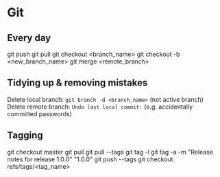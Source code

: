 # Git

## Every day
git push
git pull
git checkout <branch_name>
git checkout -b <new_branch_name>
git merge <remote_branch>

## Tidying up & removing mistakes

Delete local branch: `git branch -d <branch_name>` (not active branch)
Delete remote branch: ``
Undo last local commit: `` (e.g. accidentally committed passwords)


## Tagging
git checkout master
git pull
git pull --tags
git tag -l
git tag -a -m "Release notes for release 1.0.0" "1.0.0"
git push --tags
git checkout refs/tags/<tag_name>